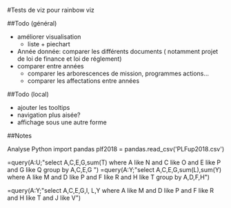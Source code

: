 #Tests de viz pour rainbow viz

##Todo (général)
- améliorer visualisation
  - liste + piechart
- Année donnée: comparer les différents documents ( notamment projet de loi de finance et loi de réglement)
- comparer entre années
  - comparer les arborescences de mission, programmes actions...
  - comparer les affectations entre années


##Todo (local)
 - ajouter les tooltips
 - navigation plus aisée?
 - affichage sous une autre forme



##Notes

Analyse Python
import pandas
plf2018 = pandas.read_csv('PLFup2018.csv')

=query(A:U;"select A,C,E,G,sum(T) where A like N and C like O and E like P and G like Q  group by A,C,E,G ")
=query(A:Y;"select A,C,E,G,sum(L),sum(Y) where A like M and D like P and F like R and H like T  group by A,D,F,H")

=query(A:Y;"select A,C,E,G,I, L,Y where A like M and D like P and F like R and H like T and J like V")